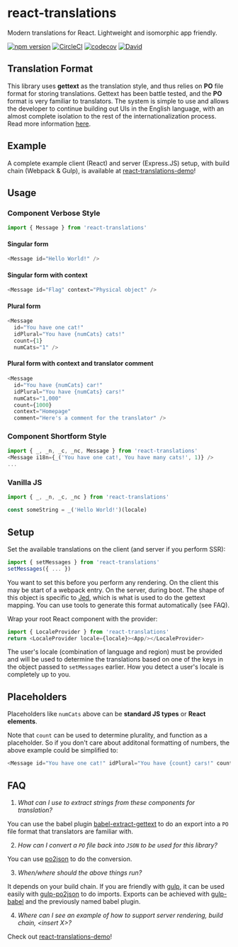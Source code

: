 # react-translations
Modern translations for React. Lightweight and isomorphic app friendly.

[![npm version](https://badge.fury.io/js/react-translations.svg)](https://badge.fury.io/js/react-translations) [![CircleCI](https://circleci.com/gh/rtymchyk/react-translations.svg?style=shield)](https://circleci.com/gh/rtymchyk/react-translations) [![codecov](https://codecov.io/gh/rtymchyk/react-translations/branch/master/graph/badge.svg)](https://codecov.io/gh/rtymchyk/react-translations) [![David](https://david-dm.org/rtymchyk/react-translations.svg)](https://david-dm.org/rtymchyk/react-translations)

## Translation Format
This library uses **gettext** as the translation style, and thus relies on **PO** file format for storing translations. Gettext has been battle tested, and the **PO** format is very familiar to translators. The system is simple to use and allows the developer to continue building out UIs in the English language, with an almost complete isolation to the rest of the internationalization process. Read more information [here](https://developer.mozilla.org/en-US/docs/gettext).

## Example
A complete example client (React) and server (Express.JS) setup, with build chain (Webpack & Gulp), is available at [react-translations-demo](https://github.com/rtymchyk/react-translations-demo)!

## Usage

### Component Verbose Style
```javascript
import { Message } from 'react-translations'
```

#### Singular form
```javascript
<Message id="Hello World!" />
```

#### Singular form with context
```javascript
<Message id="Flag" context="Physical object" />
```
#### Plural form
```javascript
<Message
  id="You have one cat!"
  idPlural="You have {numCats} cats!"
  count={1}
  numCats="1" />
```

#### Plural form with context and translator comment
```javascript
<Message
  id="You have {numCats} car!"
  idPlural="You have {numCats} cars!"
  numCats="1,000"
  count={1000}
  context="Homepage"
  comment="Here's a comment for the translator" />
```

### Component Shortform Style
```javascript
import { _, _n, _c, _nc, Message } from 'react-translations'
<Message i18n={_('You have one cat!, You have many cats!', 1)} />
...
```

### Vanilla JS
```javascript
import { _, _n, _c, _nc } from 'react-translations'

const someString = _('Hello World!')(locale)
```

## Setup
Set the available translations on the client (and server if you perform SSR):
```javascript
import { setMessages } from 'react-translations'
setMessages({ ... })
```
You want to set this before you perform any rendering. On the client this may be start of a webpack entry. On the server, during boot. The shape of this object is specific to [Jed](http://messageformat.github.io/Jed/), which is what is used to do the gettext mapping. You can use tools to generate this format automatically (see FAQ). 

Wrap your root React component with the provider:
```javascript
import { LocaleProvider } from 'react-translations'
return <LocaleProvider locale={locale}><App/></LocaleProvider>
```
The user's locale (combination of language and region) must be provided and will be used to determine the translations based on one of the keys in the object passed to `setMessages` earlier. How you detect a user's locale is completely up to you.

## Placeholders
Placeholders like `numCats` above can be **standard JS types** or **React elements**.

Note that `count` can be used to determine plurality, and function as a placeholder. So if you don't care about additonal formatting of numbers, the above example could be simplified to:
```javascript
<Message id="You have one cat!" idPlural="You have {count} cars!" count={1000} />
```

## FAQ
1. *What can I use to extract strings from these components for translation?*

You can use the babel plugin [babel-extract-gettext](https://github.com/rtymchyk/babel-extract-gettext) to do an export into a `PO` file format that translators are familiar with.

2. *How can I convert a `PO` file back into `JSON` to be used for this library?*

You can use [po2json](https://www.npmjs.com/package/po2json) to do the conversion.

3. *When/where should the above things run?*

It depends on your build chain. If you are friendly with [gulp](https://www.npmjs.com/package/gulp), it can be used easily with [gulp-po2json](https://www.npmjs.com/package/gulp-po2json) to do imports. Exports can be achieved with [gulp-babel](https://www.npmjs.com/package/gulp-babel) and the previously named babel plugin.

4. *Where can I see an example of how to support server rendering, build chain, \<insert X\>?*

Check out [react-translations-demo](https://github.com/rtymchyk/react-translations-demo)!
